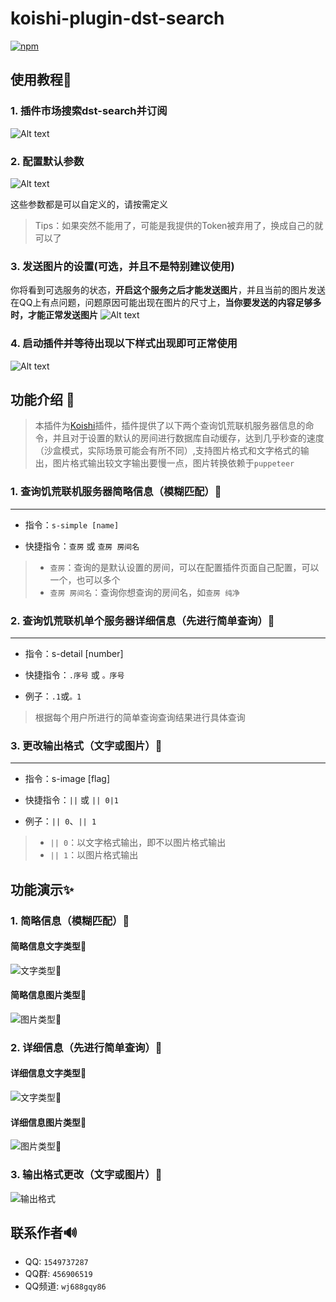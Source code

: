 # koishi-plugin-dst-search

[![npm](https://img.shields.io/npm/v/koishi-plugin-dst-search?style=flat-square)](https://www.npmjs.com/package/koishi-plugin-dst-search)

## 使用教程🚀

### 1. 插件市场搜索**dst-search**并订阅

![Alt text](search-plugin.png)

### 2. 配置默认参数

![Alt text](editconfig.png)

这些参数都是可以自定义的，请按需定义

> Tips：如果突然不能用了，可能是我提供的Token被弃用了，换成自己的就可以了

### 3. 发送图片的设置(可选，并且不是特别建议使用)

你将看到可选服务的状态，**开启这个服务之后才能发送图片**，并且当前的图片发送在QQ上有点问题，问题原因可能出现在图片的尺寸上，**当你要发送的内容足够多时，才能正常发送图片**
![Alt text](image-service.png)

### 4. 启动插件并等待出现以下样式出现即可正常使用

![Alt text](command-started.png)

## 功能介绍 🚀
>
> 本插件为[Koishi](https://koishi.chat/zh-CN/)插件，插件提供了以下两个查询饥荒联机服务器信息的命令，并且对于设置的默认的房间进行数据库自动缓存，达到几乎秒查的速度（沙盒模式，实际场景可能会有所不同）,支持图片格式和文字格式的输出，图片格式输出较文字输出要慢一点，图片转换依赖于`puppeteer`

### 1. 查询饥荒联机服务器简略信息（模糊匹配）🔎

---

- 指令：``s-simple [name]``

- 快捷指令：`查房` 或 `查房 房间名`

> - `查房`：查询的是默认设置的房间，可以在配置插件页面自己配置，可以一个，也可以多个
> - `查房 房间名`：查询你想查询的房间名，如`查房 纯净`

### 2. 查询饥荒联机单个服务器详细信息（先进行简单查询）🔎

---

- 指令：s-detail [number]

- 快捷指令：`.序号` 或 `。序号`
- 例子：`.1`或`。1`

> 根据每个用户所进行的简单查询查询结果进行具体查询

### 3. 更改输出格式（文字或图片）🔄

---

- 指令：s-image [flag]

- 快捷指令：`||` 或 `|| 0|1`
- 例子：`|| 0`、`|| 1`

> - `|| 0`：以文字格式输出，即不以图片格式输出
> - `|| 1`：以图片格式输出

## 功能演示✨

### 1. 简略信息（模糊匹配）🔎

#### 简略信息文字类型🔎

![文字类型🔎](s-simple-word.png)

#### 简略信息图片类型🔎

![图片类型🔎](s-simple-image.png)

### 2. 详细信息（先进行简单查询）🔎

#### 详细信息文字类型🔎

![文字类型🔎](s-detail-word.png)

#### 详细信息图片类型🔎

![图片类型🔎](s-detail-image.png)

### 3. 输出格式更改（文字或图片）🔄

![输出格式](s-image.png)

## 联系作者🔊

- QQ: `1549737287`
- QQ群: `456906519`
- QQ频道: `wj688gqy86`
